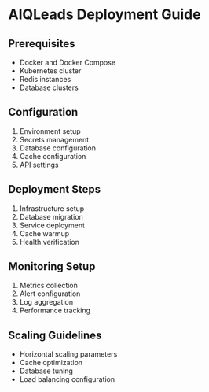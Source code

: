 # AIQLeads Deployment Guide

## Prerequisites
- Docker and Docker Compose
- Kubernetes cluster
- Redis instances
- Database clusters

## Configuration
1. Environment setup
2. Secrets management
3. Database configuration
4. Cache configuration
5. API settings

## Deployment Steps
1. Infrastructure setup
2. Database migration
3. Service deployment
4. Cache warmup
5. Health verification

## Monitoring Setup
1. Metrics collection
2. Alert configuration
3. Log aggregation
4. Performance tracking

## Scaling Guidelines
- Horizontal scaling parameters
- Cache optimization
- Database tuning
- Load balancing configuration
